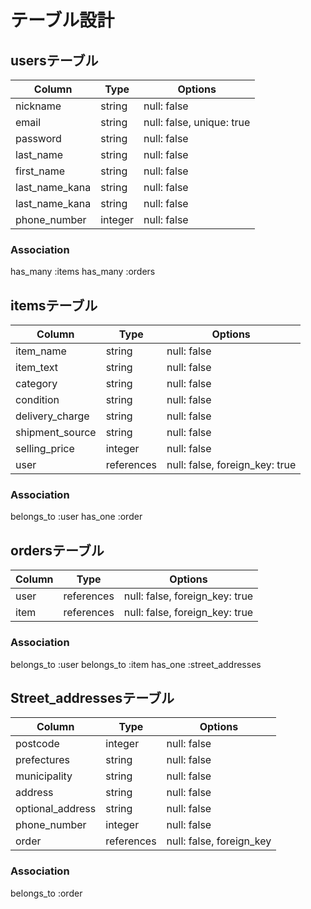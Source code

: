 # テーブル設計

## usersテーブル

| Column         | Type    | Options                   |
| -------------- | ------- | ------------------------- |
| nickname       | string  | null: false               |
| email          | string  | null: false, unique: true |
| password       | string  | null: false               |
| last_name      | string  | null: false               |
| first_name     | string  | null: false               |
| last_name_kana | string  | null: false               |
| last_name_kana | string  | null: false               |
| phone_number   | integer | null: false               |

### Association

has_many :items
has_many :orders

## itemsテーブル

| Column          | Type       | Options                        |
| --------------- | ---------- | ------------------------------ |
| item_name       | string     | null: false                    |
| item_text       | string     | null: false                    |
| category        | string     | null: false                    |
| condition       | string     | null: false                    |
| delivery_charge | string     | null: false                    |
| shipment_source | string     | null: false                    |
| selling_price   | integer    | null: false                    |
| user            | references | null: false, foreign_key: true |

### Association

belongs_to :user
has_one :order

## ordersテーブル

| Column | Type       | Options                        |
| ------ | ---------- | ------------------------------ |
| user   | references | null: false, foreign_key: true |
| item   | references | null: false, foreign_key: true |

### Association

belongs_to :user
belongs_to :item
has_one :street_addresses

## Street_addressesテーブル

| Column           | Type       | Options                  |
| ---------------- | ---------- | ------------------------ |
| postcode         | integer    | null: false              |
| prefectures      | string     | null: false              |
| municipality     | string     | null: false              |
| address          | string     | null: false              |
| optional_address | string     | null: false              |
| phone_number     | integer    | null: false              |
| order            | references | null: false, foreign_key |

### Association

belongs_to :order
